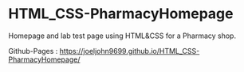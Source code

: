 # HTML_CSS-PharmacyHomepage

Homepage and lab test page using HTML&CSS for a Pharmacy shop.

Github-Pages : https://joeljohn9699.github.io/HTML_CSS-PharmacyHomepage/
